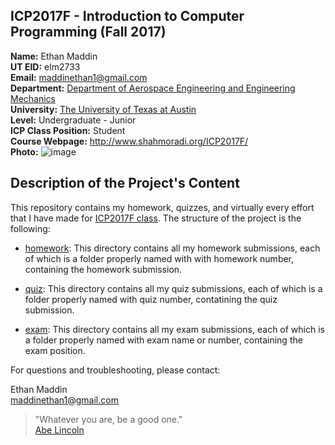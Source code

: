 ## ICP2017F - Introduction to Computer Programming (Fall 2017)

**Name:** Ethan Maddin  
**UT EID:** elm2733  
**Email:** maddinethan1@gmail.com  
**Department:** [Department of Aerospace Engineering and Engineering Mechanics](http://www.ae.utexas.edu)  
**University:** [The University of Texas at Austin](http://www.utexas.edu)  
**Level:** Undergraduate - Junior   
**ICP Class Position:** Student  
**Course Webpage:** http://www.shahmoradi.org/ICP2017F/  
**Photo:** ![image](https://user-images.githubusercontent.com/31543596/30391784-557c0f7c-9880-11e7-8a4f-567aa3a4b8e3.png) 

## Description of the Project's Content 

This repository contains my homework, quizzes, and virtually every effort that I have made for [ICP2017F class](http://www.shahmoradi.org/ICP2017F/). The structure of the project is the following: 

* [homework](https://github.com/elm2733/ICP2017F/tree/master/homework): 
  This directory contains all my homework submissions, each of which is a folder properly named with with homework number, containing the homework submission. 
  
 * [quiz](https://github.com/elm2733/ICP2017F/tree/master/quiz):
  This directory contains all my quiz submissions, each of which is a folder properly named with quiz number, contatining the quiz     submission. 
  
* [exam](https://github.com/elm2733/ICP2017F/tree/master/exam):
  This directory contains all my exam submissions, each of which is a folder properly named with exam name or number, containing the exam position. 
  
For questions and troubleshooting, please contact: 

Ethan Maddin  
maddinethan1@gmail.com 

> "Whatever you are, be a good one."  
  [Abe Lincoln](https://en.wikipedia.org/wiki/Abraham_Lincoln) 


